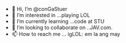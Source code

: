 - 👋 Hi, I’m @conGaStuer
- 👀 I’m interested in ...playing LOL
- 🌱 I’m currently learning ...code at STU
- 💞️ I’m looking to collaborate on ..JAV.com.
- 📫 How to reach me ... igLOL: em la ang may

<!---
conGaStuer/conGaStuer is a ✨ special ✨ repository because its `README.md` (this file) appears on your GitHub profile.
You can click the Preview link to take a look at your changes.
--->
